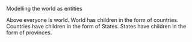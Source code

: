 Modelling the world as entities

Above everyone is world. World has children in the form of countries. Countries have children in the form of States. States have children in the form of provinces.
